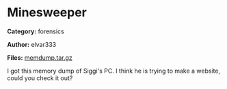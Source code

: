 # Minesweeper
**Category:** forensics

**Author:** elvar333

**Files:** [memdump.tar.gz](./memdump.txt)

I got this memory dump of Siggi's PC.
I think he is trying to make a website, could you check it out?
